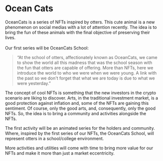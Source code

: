 # Ocean Cats

OceanCats is a series of NFTs inspired by otters. This cute animal is a new phenomenon on social medias with a lot of attention recently. The idea is to bring the fun of these animals with the final objective of preserving their lives.\
\
Our first series will be OceanCats School:&#x20;

> “At the school of otters, affectionately known as OceanCats, we came to show the world all this madness that was the school season with the fun that otters are capable of offering. More than NFTs, here we introduce the world to who we were when we were young. A link with the past so we don't forget that what we are today is due to what we were yesterday.”

The concept of cool NFTs is something that the new investors in the crypto scenario are liking to discover. Arts, in the traditional investment market, is a good protection against inflation and, some of the NFTs are gaining this sentiment. Of course, only the good arts, and, consequently, only the good NFTs. So, the idea is to bring a community and activities alongside the NFTs.

The first activity will be an animated series for the holders and community. Where, inspired by the first series of our NFTs, the OceanCats School, will represent otters in a school/college environment.

More activities and utilities will come with time to bring more value for our NFTs and make it more than just a market eccentricity.
